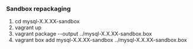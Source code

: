 ### Sandbox repackaging

1. cd mysql-X.X.XX-sandbox
2. vagrant up
3. vagrant package --output ../mysql-X.X.XX-sandbox.box
4. vagrant box add mysql-X.X.XX-sandbox ../mysql-X.X.XX-sandbox.box

